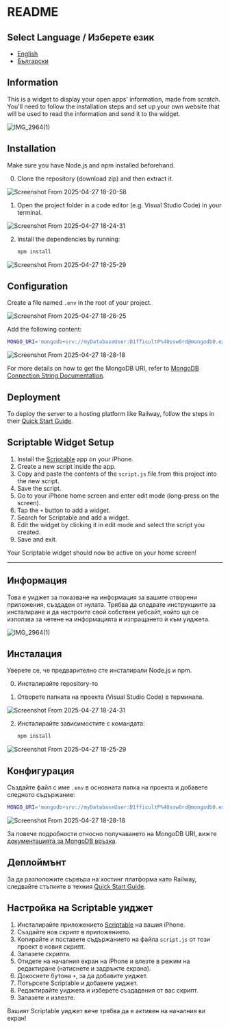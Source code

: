 # README

## Select Language / Изберете език
- [English](#information)
- [Български](#информация)

## Information

This is a widget to display your open apps' information, made from scratch. You'll need to follow the installation steps and set up your own website that will be used to read the information and send it to the widget.

![IMG_2964(1)](https://github.com/user-attachments/assets/eb1ba678-a77f-4668-a880-138a104346c7)

## Installation

Make sure you have Node.js and npm installed beforehand.
 
0. Clone the repository (download zip) and then extract it.

![Screenshot From 2025-04-27 18-20-58](https://github.com/user-attachments/assets/f4d6ad62-4efa-43eb-b011-d8a8f1e15966)

1. Open the project folder in a code editor (e.g. Visual Studio Code) in your terminal.
   
![Screenshot From 2025-04-27 18-24-31](https://github.com/user-attachments/assets/febe9ea6-359f-4fb5-9984-002654560a2c)
   
2. Install the dependencies by running:
   ```sh
   npm install
   ```

![Screenshot From 2025-04-27 18-25-29](https://github.com/user-attachments/assets/13ace337-f9ad-4a3d-bf5f-709ddeb6058d)


## Configuration

Create a file named `.env` in the root of your project.

![Screenshot From 2025-04-27 18-26-25](https://github.com/user-attachments/assets/f90490f5-7024-4fb3-80ba-ee9540929cbd)

Add the following content:

```sh
MONGO_URI='mongodb+srv://myDatabaseUser:D1fficultP%40ssw0rd@mongodb0.example.com/?authSource=admin&replicaSet=myRepl'
```

![Screenshot From 2025-04-27 18-28-18](https://github.com/user-attachments/assets/02abb27c-30b8-458f-8e90-b94b070d0c5c)

For more details on how to get the MongoDB URI, refer to [MongoDB Connection String Documentation](https://www.mongodb.com/docs/manual/reference/connection-string/).

## Deployment

To deploy the server to a hosting platform like Railway, follow the steps in their [Quick Start Guide](https://docs.railway.com/quick-start).

## Scriptable Widget Setup

1. Install the [Scriptable](https://apps.apple.com/app/scriptable/id1405459188) app on your iPhone.
2. Create a new script inside the app.
3. Copy and paste the contents of the `script.js` file from this project into the new script.
4. Save the script.
5. Go to your iPhone home screen and enter edit mode (long-press on the screen).
6. Tap the `+` button to add a widget.
7. Search for Scriptable and add a widget.
8. Edit the widget by clicking it in edit mode and select the script you created.
9. Save and exit.

Your Scriptable widget should now be active on your home screen!

---

## Информация

Това е уиджет за показване на информация за вашите отворени приложения, създаден от нулата. Трябва да следвате инструкциите за инсталиране и да настроите свой собствен уебсайт, който ще се използва за четене на информацията и изпращането ѝ към уиджета.

![IMG_2964(1)](https://github.com/user-attachments/assets/eb1ba678-a77f-4668-a880-138a104346c7)

## Инсталация

Уверете се, че предварително сте инсталирали Node.js и npm.

0. Инсталирайте repository-то



1. Отворете папката на проекта (Visual Studio Code) в терминала.

![Screenshot From 2025-04-27 18-24-31](https://github.com/user-attachments/assets/febe9ea6-359f-4fb5-9984-002654560a2c)

2. Инсталирайте зависимостите с командата:
   ```sh
   npm install
   ```
   
![Screenshot From 2025-04-27 18-25-29](https://github.com/user-attachments/assets/13ace337-f9ad-4a3d-bf5f-709ddeb6058d)


## Конфигурация

Създайте файл с име `.env` в основната папка на проекта и добавете следното съдържание:

```sh
MONGO_URI='mongodb+srv://myDatabaseUser:D1fficultP%40ssw0rd@mongodb0.example.com/?authSource=admin&replicaSet=myRepl'
```

![Screenshot From 2025-04-27 18-28-18](https://github.com/user-attachments/assets/02abb27c-30b8-458f-8e90-b94b070d0c5c)

За повече подробности относно получаването на MongoDB URI, вижте [документацията за MongoDB връзка](https://www.mongodb.com/docs/manual/reference/connection-string/).

## Деплоймънт

За да разположите сървъра на хостинг платформа като Railway, следвайте стъпките в техния [Quick Start Guide](https://docs.railway.com/quick-start).

## Настройка на Scriptable уиджет

1. Инсталирайте приложението [Scriptable](https://apps.apple.com/app/scriptable/id1405459188) на вашия iPhone.
2. Създайте нов скрипт в приложението.
3. Копирайте и поставете съдържанието на файла `script.js` от този проект в новия скрипт.
4. Запазете скрипта.
5. Отидете на началния екран на iPhone и влезте в режим на редактиране (натиснете и задръжте екрана).
6. Докоснете бутона `+`, за да добавите уиджет.
7. Потърсете Scriptable и добавете уиджет.
8. Редактирайте уиджета и изберете създадения от вас скрипт.
9. Запазете и излезте.

Вашият Scriptable уиджет вече трябва да е активен на началния ви екран!

